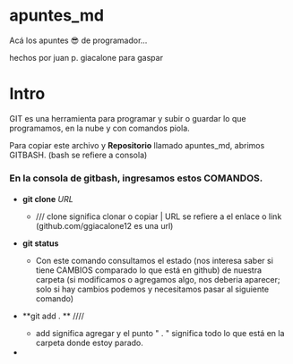 # apuntes_md
Acá los apuntes  😎 de programador...

hechos por juan p. giacalone para gaspar

# Intro

GIT es una herramienta para programar y subir o guardar lo que programamos, en la nube y con comandos piola.

Para copiar este archivo y **Repositorio** llamado apuntes_md, abrimos GITBASH. (bash se refiere a consola)

### En la consola de gitbash, ingresamos estos COMANDOS.
#### 

  - **git clone** *URL*    
      - /// clone significa clonar o copiar | URL se refiere a el enlace o link (github.com/ggiacalone12 es una url)


  - **git status**
      - Con este comando consultamos el estado (nos interesa saber si tiene CAMBIOS comparado lo que está en github) de nuestra carpeta (si modificamos o agregamos algo, nos deberia aparecer; solo si hay cambios podemos y necesitamos pasar al siguiente comando) 
     
  - **git add . **     //// 
      - add significa agregar y el punto " . " significa todo lo que está en la carpeta donde estoy parado.
  - 
  
